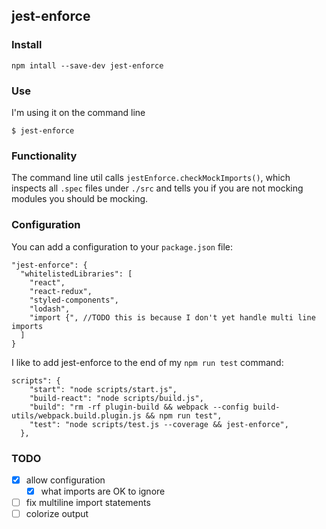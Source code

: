 ## jest-enforce

### Install
```
npm intall --save-dev jest-enforce
```

### Use
I'm using it on the command line
```
$ jest-enforce
```

### Functionality
The command line util calls `jestEnforce.checkMockImports()`, which inspects all `.spec` files under `./src` and tells you if you are not mocking modules you should be mocking.

### Configuration
You can add a configuration to your `package.json` file:
```
"jest-enforce": {
  "whitelistedLibraries": [
    "react",
    "react-redux",
    "styled-components",
    "lodash",
    "import {", //TODO this is because I don't yet handle multi line imports
  ] 
}
```

I like to add jest-enforce to the end of my `npm run test` command:
```
scripts": {
    "start": "node scripts/start.js",
    "build-react": "node scripts/build.js",
    "build": "rm -rf plugin-build && webpack --config build-utils/webpack.build.plugin.js && npm run test",
    "test": "node scripts/test.js --coverage && jest-enforce",
  },
```


### TODO
- [x] allow configuration
  - [x] what imports are OK to ignore
- [ ] fix multiline import statements
- [ ] colorize output
